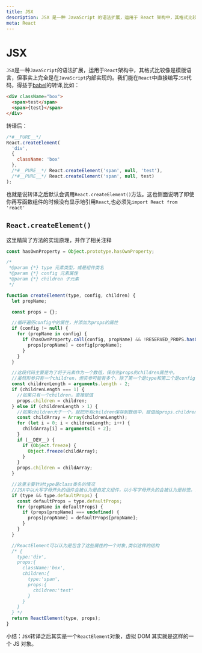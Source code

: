 ```yaml
---
title: JSX
description: JSX 是一种 JavaScript 的语法扩展，运用于 React 架构中，其格式比较像是模版语言，但事实上完全是在 JavaScript 内部实现的。
meta: React
---
```


# JSX

`JSX`是一种`JavaScript`的语法扩展，运用于`React`架构中，其格式比较像是模版语言，但事实上完全是在`JavaScript`内部实现的。我们能在`React`中直接编写`JSX`代码，得益于[babel](https://www.babeljs.cn/)的转译,比如：

```html
<div className="box">
  <span>test</span>
  <span>{test}</span>
</div>
```

转译后：

```js
/*#__PURE__*/
React.createElement(
  'div',
  {
    className: 'box'
  },
  /*#__PURE__*/ React.createElement('span', null, 'test'),
  /*#__PURE__*/ React.createElement('span', null, test)
);
```

也就是说转译之后默认会调用`React.createElement()`方法。这也侧面说明了即使你再写函数组件的时候没有显示地引用`React`,也必须先`import React from 'react'`

## `React.createElement()`

这里精简了方法的实现原理，并作了相关注释

```js
const hasOwnProperty = Object.prototype.hasOwnProperty;

/*
 *@param {*} type 元素类型，或是组件类名
 *@param {*} config 元素属性
 *@param {*} children 子元素
 */

function createElement(type, config, children) {
  let propName;

  const props = {};

  //循环遍历config中的属性，并添加为props的属性
  if (config != null) {
    for (propName in config) {
      if (hasOwnProperty.call(config, propName) && !RESERVED_PROPS.hasOwnProperty(propName)) {
        props[propName] = config[propName];
      }
    }
  }

  //这段代码主要是为了将子元素作为一个数组，保存到props的children属性中。
  //虽然形参只有一个children，但实参可能有多个，除了第一个是type和第二个是config，其他都是children，即实参列表的长度减2就是children的个数
  const childrenLength = arguments.length - 2;
  if (childrenLength === 1) {
    //如果只有一个children，直接赋值
    props.children = children;
  } else if (childrenLength > 1) {
    //如果children大于一个，就把所有children保存到数组中，赋值给props.children
    const childArray = Array(childrenLength);
    for (let i = 0; i < childrenLength; i++) {
      childArray[i] = arguments[i + 2];
    }
    if (__DEV__) {
      if (Object.freeze) {
        Object.freeze(childArray);
      }
    }
    props.children = childArray;
  }

  //这里主要针对type是class类名的情况
  //JSX中以大写字母开头的组件会被认为是自定义组件，以小写字母开头的会被认为是标签。自定义组件可能会有defaultProps
  if (type && type.defaultProps) {
    const defaultProps = type.defaultProps;
    for (propName in defaultProps) {
      if (props[propName] === undefined) {
        props[propName] = defaultProps[propName];
      }
    }
  }

  //ReactElement可以认为是包含了这些属性的一个对象,类似这样的结构
  /* {
    type:'div',
    props:{
      className:'box',
      children:{
        type:'span',
        props:{
          children:'test'
        }
      }
    }
  } */
  return ReactElement(type, props);
}
```

小结：`JSX`转译之后其实是一个`ReactElement`对象，虚拟 DOM 其实就是这样的一个 JS 对象。
